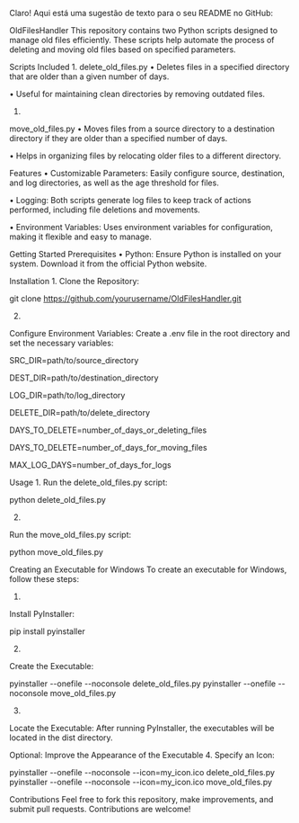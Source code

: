 Claro! Aqui está uma sugestão de texto para o seu README no GitHub:


OldFilesHandler
This repository contains two Python scripts designed to manage old files efficiently. These scripts help automate the process of deleting and moving old files based on specified parameters.

Scripts Included
1. 
delete_old_files.py
•  Deletes files in a specified directory that are older than a given number of days.

•  Useful for maintaining clean directories by removing outdated files.

1. 
move_old_files.py
•  Moves files from a source directory to a destination directory if they are older than a specified number of days.

•  Helps in organizing files by relocating older files to a different directory.

Features
•  Customizable Parameters: Easily configure source, destination, and log directories, as well as the age threshold for files.

•  Logging: Both scripts generate log files to keep track of actions performed, including file deletions and movements.

•  Environment Variables: Uses environment variables for configuration, making it flexible and easy to manage.

Getting Started
Prerequisites
•  Python: Ensure Python is installed on your system. Download it from the official Python website.

Installation
1. 
Clone the Repository:

git clone https://github.com/yourusername/OldFilesHandler.git

2. 
Configure Environment Variables: Create a .env file in the root directory and set the necessary variables:

SRC_DIR=path/to/source_directory

DEST_DIR=path/to/destination_directory

LOG_DIR=path/to/log_directory

DELETE_DIR=path/to/delete_directory

DAYS_TO_DELETE=number_of_days_or_deleting_files

DAYS_TO_DELETE=number_of_days_for_moving_files

MAX_LOG_DAYS=number_of_days_for_logs


Usage
1. 
Run the delete_old_files.py script:

python delete_old_files.py

2. 
Run the move_old_files.py script:

python move_old_files.py

Creating an Executable for Windows
To create an executable for Windows, follow these steps:

1. 
Install PyInstaller:

pip install pyinstaller

2. 
Create the Executable:

pyinstaller --onefile --noconsole delete_old_files.py
pyinstaller --onefile --noconsole move_old_files.py

3. 
Locate the Executable:
After running PyInstaller, the executables will be located in the dist directory.

Optional: Improve the Appearance of the Executable
4. 
Specify an Icon:

pyinstaller --onefile --noconsole --icon=my_icon.ico delete_old_files.py
pyinstaller --onefile --noconsole --icon=my_icon.ico move_old_files.py

Contributions
Feel free to fork this repository, make improvements, and submit pull requests. Contributions are welcome!
